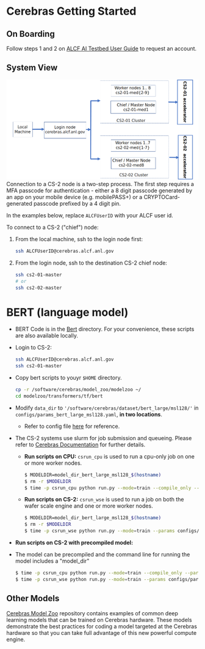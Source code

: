 # Cerebras Getting Started

## On Boarding 

Follow steps 1 and 2 on [ALCF AI Testbed User Guide]("https://www.alcf.anl.gov/support-center/get-started") to request an account.

## System View

![CS-2 connection diagram](./Cerebras-connectivity-diagram.png)
Connection to a CS-2 node is a two-step process. The first step requires a MFA passcode for authentication - either a 8 digit passcode generated by an app on your mobile device (e.g. mobilePASS+) or a CRYPTOCard-generated passcode prefixed by a 4 digit pin. 

In the examples below, replace `ALCFUserID` with your ALCF user id.

To connect to a CS-2 ("chief") node:<br>

1. From the local machine, ssh to the login node first: 
    ```bash
    ssh ALCFUserID@cerebras.alcf.anl.gov
    ```
2. From the login node, ssh to the destination CS-2 chief node:
    ```bash
    ssh cs2-01-master
   # or
    ssh cs2-02-master
    ```


# BERT (language model)

* BERT Code is in the [Bert](./bert/) directory. For your convenience, these scripts are also available locally. 

* Login to CS-2:  
    ```bash
    ssh ALCFUserID@cerebras.alcf.anl.gov 
    ssh cs2-01-master
    ```

* Copy bert scripts to youyr `$HOME` directory. 
    ```bash
    cp -r /software/cerebras/model_zoo/modelzoo ~/  
    cd modelzoo/transformers/tf/bert  
    ```


* Modify `data_dir` to `'/software/cerebras/dataset/bert_large/msl128/'` in `configs/params_bert_large_msl128.yaml`, **in two locations**.
  * Refer to config file [here](./bert/configs/params_bert_large_msl128.yaml) for reference.

* The CS-2 systems use slurm for job submission and queueing. Please refer to [Cerebras Documentation](https://www.alcf.anl.gov/support/ai-testbed-userdocs/cerebras/Job-Queuing-and-Submission/index.html) for further details. 
  
  * **Run scripts on CPU:**   `csrun_cpu` is used to run a cpu-only job on one or more worker nodes.
    ```bash
    $ MODELDIR=model_dir_bert_large_msl128_$(hostname)  
    $ rm -r $MODELDIR  
    $ time -p csrun_cpu python run.py --mode=train --compile_only --params configs/params_bert_large_msl128.yaml --model_dir $MODELDIR --cs_ip $CS_IP  
    ```
  * **Run scripts on CS-2:** `csrun_wse` is used to run a job on both the wafer scale engine and one or more worker nodes.
    ```bash
    $ MODELDIR=model_dir_bert_large_msl128_$(hostname)  
    $ rm -r $MODELDIR 
    $ time -p csrun_wse python run.py --mode=train --params configs/params_bert_large_msl128.yaml --model_dir $MODELDIR --cs_ip $CS_IP
    ```

* **Run scripts on CS-2 with precompiled model:**
* The model can be precompiled and the command line for running the model includes a "model_dir" 
    ```bash
    $ time -p csrun_cpu python run.py --mode=train --compile_only --params configs/params_bert_large_msl128.yaml --model_dir $MODELDIR --cs_ip $CS_IP
    $ time -p csrun_wse python run.py --mode=train --params configs/params_bert_large_msl128.yaml --model_dir $MODELDIR --cs_ip $CS_IP
    ```

## Other Models 

[Cerebras Model Zoo](https://github.com/Cerebras/modelzoo) repository contains examples of common deep learning models that can be trained on Cerebras hardware. These models demonstrate the best practices for coding a model targeted at the Cerebras hardware so that you can take full advantage of this new powerful compute engine.